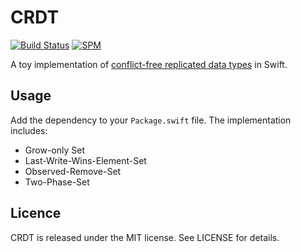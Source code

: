 # CRDT

[![Build Status](https://travis-ci.org/JanGorman/CRDT.svg?branch=master)](https://travis-ci.org/JanGorman/CRDT)
[![SPM](https://img.shields.io/badge/spm-compatible-brightgreen.svg?style=flat)](https://swift.org/package-manager)

A toy implementation of [conflict-free replicated data types](https://en.wikipedia.org/wiki/Conflict-free_replicated_data_type) in Swift.

## Usage

Add the dependency to your `Package.swift` file. The implementation includes:

* Grow-only Set
* Last-Write-Wins-Element-Set
* Observed-Remove-Set
* Two-Phase-Set

## Licence

CRDT is released under the MIT license. See LICENSE for details.